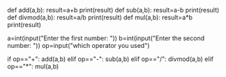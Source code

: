 def add(a,b):
    result=a+b
    print(result)
def sub(a,b):
    result=a-b
    print(result)
def divmod(a,b):
    result=a/b
    print(result)
def mul(a,b):
    result=a*b
    print(result)

a=int(input("Enter the first number: "))
b=int(input("Enter the second number: "))
op=input("which operator you used")

if op=="+":
    add(a,b)
elif op=="-":
    sub(a,b)
elif op=="/":
    divmod(a,b)
elif op=="*":
    mul(a,b)
